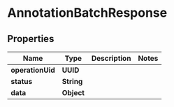 

# AnnotationBatchResponse


## Properties

| Name | Type | Description | Notes |
|------------ | ------------- | ------------- | -------------|
|**operationUid** | **UUID** |  |  |
|**status** | **String** |  |  |
|**data** | **Object** |  |  |



